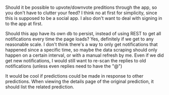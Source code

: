 Should it be possible to upvote/downvote preditions through the app, so you don't have to clutter your feed? I think no at first for simplicity, since this is supposed to be a social app. I also don't want to deal with signing in to the app at first.

Should this app have its own db to persist, instead of using REST to get all notifications every time the page loads? Yes, definitely if we get to any reasonable scale. I don't think there's a way to only get notifications that happened since a specific time, so maybe the data scraping should only happen on a certain interval, or with a manual refresh by me. 
Even if we did get new notifications, I would still want to re-scan the replies to old notifications (unless even replies need to have the "@")

It would be cool if predictions could be made in response to other predictions. When viewing the details page of the original prediction, it should list the related prediction.